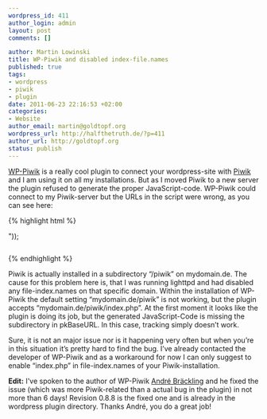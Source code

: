 ```yaml
--- 
wordpress_id: 411
author_login: admin
layout: post
comments: []

author: Martin Lowinski
title: WP-Piwik and disabled index-file.names
published: true
tags: 
- wordpress
- piwik
- plugin
date: 2011-06-23 22:16:53 +02:00
categories: 
- Website
author_email: martin@goldtopf.org
wordpress_url: http://halfthetruth.de/?p=411
author_url: http://goldtopf.org
status: publish
---
```

<a href="http://wordpress.org/extend/plugins/wp-piwik/">WP-Piwik</a> is a really cool plugin to connect your wordpress-site with <a href="http://piwik.org/">Piwik</a> and I am using it on all my installations. But as I moved Piwik to a  new server the plugin refused to generate the proper JavaScript-code.  WP-Piwik could connect to my Piwik-server but the URLs in the script  were wrong, as you can see here:

{% highlight html %}
<!-- Piwik -->
<script type="text/javascript">
var pkBaseURL = (("https:" == document.location.protocol) ? "https://mydomain.de/" : "http://mydomain.de/");
document.write(unescape("<script src='" + pkBaseURL + "piwik.js' type='text/javascript'></script>"));
</script><script type="text/javascript">
try {
var piwikTracker = Piwik.getTracker(pkBaseURL + "piwik.php", 1);
piwikTracker.trackPageView();
piwikTracker.enableLinkTracking();
} catch( err ) {}
</script><noscript><p><img src="http://mydomain.de/piwik.php?idsite=1" style="border:0" alt="" /></p></noscript>
<!-- End Piwik Tracking Code -->
{% endhighlight %}

Piwik is actually installed in a subdirectory &ldquo;/piwik&rdquo; on  mydomain.de. The cause for this problem here is, that I was running  lighttpd and had disabled any file-index.names on that specific domain.  Within the installation of WP-Piwik the default setting  &ldquo;mydomain.de/piwik&rdquo; is not working, but the plugin accepts  &ldquo;mydomain.de/piwik/index.php&rdquo;. At the first moment it looks like the  plugin is doing its job, but the generated JavaScript-Code is missing  the subdirectory in pkBaseURL. In this case, tracking simply doesn&rsquo;t  work.

Sure, it is not an major issue nor is it happening very often but  when you&rsquo;re in this situation it&rsquo;s pretty hard to find the bug. I&rsquo;ve  already contacted the developer of WP-Piwik and as a workaround for now I  can only suggest to enable &ldquo;index.php&rdquo; in file-index.names of your  Piwik-installation.

<strong>Edit:</strong> I've spoken to the author of WP-Piwik <a href="http://www.braekling.de/">Andr&eacute; Br&auml;ckling</a> and he fixed the issue (which was more Piwik-related than a actual bug in the plugin) in not more than 6 days! Revision 0.8.8 is the fixed one and is already in the wordpress plugin directory. Thanks Andr&eacute;, you do a great job!<strong>
</strong>
